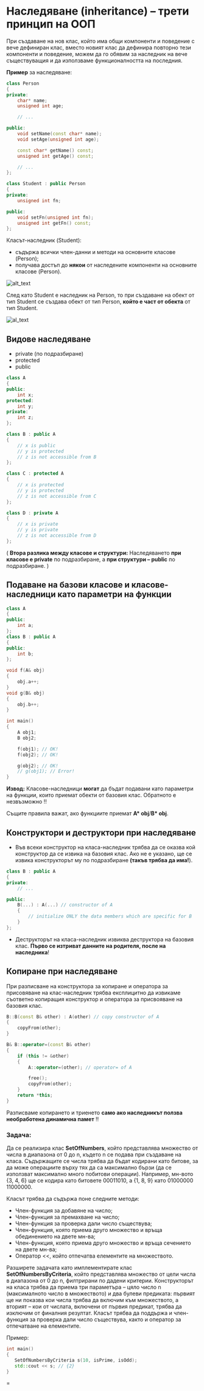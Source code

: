# Наследяване (inheritance) – трети принцип на ООП

При създаване на нов клас, който има общи компоненти и поведение с вече дефиниран клас, вместо новият клас да дефинира повторно тези компоненти и поведение, можем да го обявим за наследник на вече съществуващия и да използваме функционалността на последния.  

**Пример** за наследяване:
```c++
class Person
{
private:
	char* name;
	unsigned int age;

	// ...

public:
	void setName(const char* name);
	void setAge(unsigned int age);

	const char* getName() const;
	unsigned int getAge() const;

	// ...
};

class Student : public Person
{
private:
	unsigned int fn;

public:
	void setFn(unsigned int fn);
	unsigned int getFn() const;
};
```

Класът-наследник (Student):
- съдържа всички член-данни и методи на основните класове (Person);
- получава достъп до **някои** от наследените компоненти на основните класове (Person).

![alt_text](https://i.ibb.co/PGKjkx3/st.png)

След като Student е наследник на Person, то при създаване на обект от тип Student се създава обект от тип Person, **който е част от обекта** от тип Student.

![al_text](https://i.ibb.co/z40DsMx/Inheritance.png)

## Видове наследяване

- private (по подразбиране)
- protected
- public

```c++
class A
{
public:
    int x;
protected:
    int y;
private:
    int z;
};

class B : public A
{
    // x is public
    // y is protected
    // z is not accessible from B
};

class C : protected A
{
    // x is protected
    // y is protected
    // z is not accessible from C
};

class D : private A
{
    // x is private
    // y is private
    // z is not accessible from D
};
```

( **Втора разлика между класове и структури:** Наследяването **при класове е private** по подразбиране, а **при структури – public** по подразбиране. )

## Подаване на базови класове и класове-наследници като параметри на функции

```c++
class A
{
public:
    int a;
};
class B : public A
{
public:
    int b;
};

void f(A& obj)
{
    obj.a++;
}
void g(B& obj)
{
    obj.b++;
}

int main()
{
    A obj1;
    B obj2;

    f(obj1); // OK!
    f(obj2); // OK!

    g(obj2); // OK!
    // g(obj1); // Error!
}
```

**Извод:** Класове-наследници **могат** да бъдат подавани като параметри на функции, които приемат обекти от базовия клас. Обратното е незвъзможно :bangbang:  

Същите правила важат, ако функциите приемат **A\* obj**/**B\* obj**.

## Конструктори и деструктори при наследяване

- Във всеки конструктор на класа-наследник трябва да се оказва кой конструктор да се извика на базовия клас. Ако не е указано, ще се извика конструкторът му по подразбиране **(такъв трябва да има!**).

```c++
class B : public A
{
private:
	// ...

public:
	B(...) : A(...) // constructor of A
	{
		// initialize ONLY the data members which are specific for B
	}
};
```

- Деструкторът на класа-наследник извиква деструктора на базовия клас. **Първо се изтриват данните на родителя, после на наследника**!

## Копиране при наследяване

При разписване на конструктора за копиране и оператора за присовяване на клас-наследник трябва експлицитно да извикаме съответно копиращия конструктор и оператора за присвояване на базовия клас.

```c++
B::B(const B& other) : A(other) // copy constructor of A
{
    copyFrom(other);
}

B& B::operator=(const B& other)
{
    if (this != &other)
    {
        A::operator=(other); // operator= of A

        free();
        copyFrom(other);
    }
    return *this;
}
```

Разписваме копирането и триенето **само ако наследникът ползва необработена динамична памет** :bangbang:

### Задача:
Да се реализира клас **SetOfNumbers**, който представлява множество от числа в диапазона от 0 до n, където n се подава при създаване на класа. Съдържащите се числа трябва да бъдат кодирани като битове, за да може операциите върху тях да са максимално бързи (да се използват максимално много побитови операции). Например, мн-вото {3, 4, 6} ще се кодира като битовете 00011010, а {1, 8, 9} като 01000000 11000000.

Класът трябва да съдържа поне следните методи:

- Член-функция за добавяне на число;
- Член-функция за премахване на число;
- Член-функция за проверка дали число съществува;
- Член-функция, която приема друго множество и връща обединението на двете мн-ва;
- Член-функция, която приема друго множество и връща сечението на двете мн-ва;
- Оператор <<, който отпечатва елементите на множеството.

Разширете задачата като имплементирате клас **SetOfNumbersByCriteria**, който представлява множество от цели числа в диапазона от 0 до n, филтрирани по дадени критерии. Конструкторът на класа трябва да приема три параметъра – цяло число n (максималното число в множеството) и два булеви предиката: първият ще ни показва кои числа трябва да включим към множеството, а вторият – кои от числата, включени от първия предикат, трябва да изключим от финалния резултат. Класът трябва да поддържа и член-функция за проверка дали число съществува, както и оператор за отпечатване на елементите.  
 
Пример:
 ```c++
int main()
{
	SetOfNumbersByCriteria s(10, isPrime, isOdd);
	std::cout << s; // {2}
}
 ```
=
